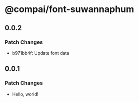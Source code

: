 # @compai/font-suwannaphum

## 0.0.2

### Patch Changes

- b971bb4f: Update font data

## 0.0.1

### Patch Changes

- Hello, world!
